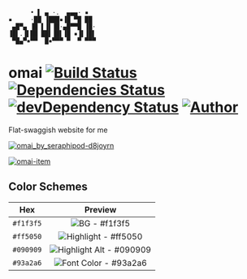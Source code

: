 ```
      • ▌ ▄ ·.  ▄▄▄· ▪  
▪     ·██ ▐███▪▐█ ▀█ ██ 
 ▄█▀▄ ▐█ ▌▐▌▐█·▄█▀▀█ ▐█·
▐█▌.▐▌██ ██▌▐█▌▐█ ▪▐▌▐█▌
 ▀█▄▀▪▀▀  █▪▀▀▀ ▀  ▀ ▀▀▀
```

# omai [![Build Status](https://travis-ci.org/srph/omai.svg?branch=master)](https://travis-ci.org/srph/reflux-flash?branch=master) [![Dependencies Status](https://david-dm.org/srph/omai.svg)](https://david-dm.org/srph/reflux-flash.svg) [![devDependency Status](https://david-dm.org/srph/omai/dev-status.svg)](https://david-dm.org/cdnjs/cdnjs#info=devDependencies) [![Author](http://img.shields.io/badge/author-@srph-blue.svg)](http://img.shields.io/badge/author-@srph-blue.svg)


Flat-swaggish website for me

[![omai_by_seraphipod-d8joyrn](https://cloud.githubusercontent.com/assets/5093058/6418421/ee0535d8-beef-11e4-87d6-03efb4ad3ba2.png)](http://seraphipod.deviantart.com/art/omai-516806915)

[![omai-item](https://cloud.githubusercontent.com/assets/5093058/6545469/e6911c88-c5c3-11e4-8bd9-c0e23ae9b23e.png)
](http://seraphipod.deviantart.com/art/omai-work-item-518802626?ga_submit_new=10%253A1425811667)

## Color Schemes

| Hex         | Preview           |
|:-------------:|:-------------:|
| `#f1f3f5` | ![BG - `#f1f3f5`](https://cloud.githubusercontent.com/assets/5093058/6477763/5357ab80-c262-11e4-9d0f-deb54ededfd3.png) |
| `#ff5050` | ![Highlight - `#ff5050`](https://cloud.githubusercontent.com/assets/5093058/6477779/8451cf86-c262-11e4-8543-b09855ee02ec.png) |
| `#090909` | ![Highlight Alt - `#090909`](https://cloud.githubusercontent.com/assets/5093058/6477814/d254cc4c-c262-11e4-99af-21aa717d9028.png) |
| `#93a2a6` | ![Font Color - `#93a2a6`](https://cloud.githubusercontent.com/assets/5093058/6477789/ab7bbef0-c262-11e4-87d7-3be383e2e8ac.png) |
